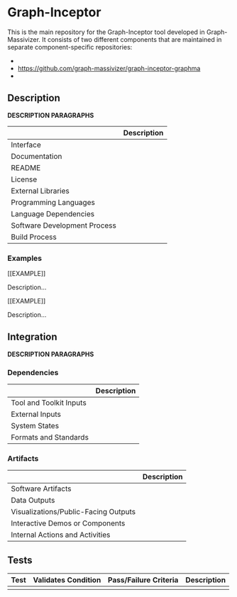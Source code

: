 # Graph-Inceptor

This is the main repository for the Graph-Inceptor tool developed in Graph-Massivizer. It consists of two different components that are maintained in separate component-specific repositories:

* <TBD>
* https://github.com/graph-massivizer/graph-inceptor-graphma
* 

## Description
**DESCRIPTION PARAGRAPHS**

|| Description |
| ---- | ---- |
|Interface||
|Documentation||
|README||
|License||
|External Libraries||
|Programming Languages||
|Language Dependencies||
|Software Development Process||
|Build Process||

### Examples

[[EXAMPLE]]

Description...

[[EXAMPLE]]

Description...

## Integration
**DESCRIPTION PARAGRAPHS**

### Dependencies
|| Description |
| ---- | ---- |
|Tool and Toolkit Inputs||
|External Inputs||
|System States||
|Formats and Standards||

### Artifacts
|| Description |
| ---- | ---- |
|Software Artifacts||
|Data Outputs||
|Visualizations/Public-Facing Outputs||
|Interactive Demos or Components||
|Internal Actions and Activities||

## Tests
| Test | Validates Condition | Pass/Failure Criteria | Description |
| ---- | ------------------- | --------------------- | ----------- |
|||||
